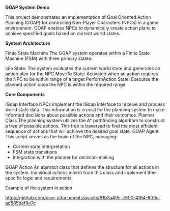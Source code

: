 **GOAP System Demo**

This project demonstrates an implementation of Goal Oriented Action Planning (GOAP) for controlling Non-Player Characters (NPCs) in a game environment. GOAP enables NPCs to dynamically create action plans to achieve specified goals based on current world states.

**System Architecture**

Finite State Machine
The GOAP system operates within a Finite State Machine (FSM) with three primary states:

Idle State: The system evaluates the current world state and generates an action plan for the NPC
MoveTo State: Activated when an action requires the NPC to be within range of a target
PerformAction State: Executes the planned action once the NPC is within the required range

**Core Components**

IGoap Interface
NPCs implement the IGoap interface to receive and process world state data. This information is crucial for the planning system to make informed decisions about possible actions and their outcomes.
Planner Class
The planning system utilizes the A* pathfinding algorithm to construct a tree of possible actions. This tree is traversed to find the most efficient sequence of actions that will achieve the desired goal state.
GOAP Agent
This script serves as the brain of the NPC, managing:

- Current state interpretation
- FSM state transitions
- Integration with the planner for decision-making

GOAP Action
An abstract class that defines the structure for all actions in the system. Individual actions inherit from this class and implement their specific logic and requirements.

Example of the system in action

https://github.com/user-attachments/assets/91b3a49e-c900-4f64-900c-ad565daf9e7c

